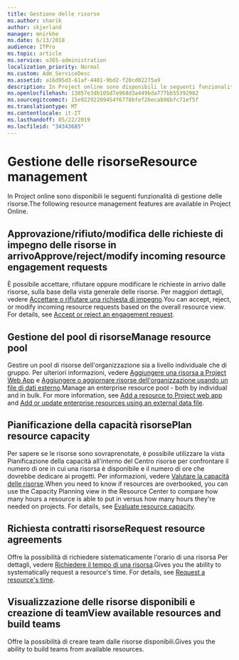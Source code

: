 ```yaml
---
title: Gestione delle risorse
ms.author: sharik
author: skjerland
manager: mnirkhe
ms.date: 6/13/2018
audience: ITPro
ms.topic: article
ms.service: o365-administration
localization_priority: Normal
ms.custom: Adm_ServiceDesc
ms.assetid: a16d95d3-61af-4481-9bd2-f20cd02275a9
description: In Project online sono disponibili le seguenti funzionalità di gestione delle risorse.
ms.openlocfilehash: 13857e3db105d7e968d3a449bda777bb55392982
ms.sourcegitcommit: 15e92292209454f6778bfef26ecab96bfc71ef5f
ms.translationtype: MT
ms.contentlocale: it-IT
ms.lasthandoff: 05/22/2019
ms.locfileid: "34343685"
---
```

# <a name="resource-management"></a><span data-ttu-id="bc01d-103">Gestione delle risorse</span><span class="sxs-lookup"><span data-stu-id="bc01d-103">Resource management</span></span>

<span data-ttu-id="bc01d-104">In Project online sono disponibili le seguenti funzionalità di gestione delle risorse.</span><span class="sxs-lookup"><span data-stu-id="bc01d-104">The following resource management features are available in Project Online.</span></span>
  
## <a name="approverejectmodify-incoming-resource-engagement-requests"></a><span data-ttu-id="bc01d-105">Approvazione/rifiuto/modifica delle richieste di impegno delle risorse in arrivo</span><span class="sxs-lookup"><span data-stu-id="bc01d-105">Approve/reject/modify incoming resource engagement requests</span></span>
<span data-ttu-id="bc01d-106"><a name="bkmk_ApproveRejectModify"> </a></span><span class="sxs-lookup"><span data-stu-id="bc01d-106"></span></span>

<span data-ttu-id="bc01d-p101">È possibile accettare, rifiutare oppure modificare le richieste in arrivo dalle risorse, sulla base della vista generale delle risorse. Per maggiori dettagli, vedere [Accettare o rifiutare una richiesta di impegno](http://go.microsoft.com/fwlink/?LinkID=823659&amp;clcid=0x409).</span><span class="sxs-lookup"><span data-stu-id="bc01d-p101">You can accept, reject, or modify incoming resource requests based on the overall resource view. For details, see [Accept or reject an engagement request](http://go.microsoft.com/fwlink/?LinkID=823659&amp;clcid=0x409).</span></span>
  
## <a name="manage-resource-pool"></a><span data-ttu-id="bc01d-109">Gestione del pool di risorse</span><span class="sxs-lookup"><span data-stu-id="bc01d-109">Manage resource pool</span></span>
<span data-ttu-id="bc01d-110"><a name="bkmk_ManageResourcePool"> </a></span><span class="sxs-lookup"><span data-stu-id="bc01d-110"></span></span>

<span data-ttu-id="bc01d-p102">Gestire un pool di risorse dell'organizzazione sia a livello individuale che di gruppo. Per ulteriori informazioni, vedere [Aggiungere una risorsa a Project Web App](http://go.microsoft.com/fwlink/?LinkID=823660&amp;clcid=0x409) e [Aggiungere o aggiornare risorse dell'organizzazione usando un file di dati esterno](http://go.microsoft.com/fwlink/?LinkID=823661&amp;clcid=0x409).</span><span class="sxs-lookup"><span data-stu-id="bc01d-p102">Manage an enterprise resource pool - both by individual and in bulk. For more information, see [Add a resource to Project web app](http://go.microsoft.com/fwlink/?LinkID=823660&amp;clcid=0x409) and [Add or update enterprise resources using an external data file](http://go.microsoft.com/fwlink/?LinkID=823661&amp;clcid=0x409).</span></span>
  
## <a name="plan-resource-capacity"></a><span data-ttu-id="bc01d-113">Pianificazione della capacità risorse</span><span class="sxs-lookup"><span data-stu-id="bc01d-113">Plan resource capacity</span></span>
<span data-ttu-id="bc01d-114"><a name="bkmk_PlanResourceCapacity"> </a></span><span class="sxs-lookup"><span data-stu-id="bc01d-114"></span></span>

<span data-ttu-id="bc01d-p103">Per sapere se le risorse sono sovraprenotate, è possibile utilizzare la vista Pianificazione della capacità all'interno del Centro risorse per confrontare il numero di ore in cui una risorsa è disponibile e il numero di ore che dovrebbe dedicare ai progetti. Per informazioni, vedere [Valutare la capacità delle risorse](http://go.microsoft.com/fwlink/?LinkID=823662&amp;clcid=0x409).</span><span class="sxs-lookup"><span data-stu-id="bc01d-p103">When you need to know if resources are overbooked, you can use the Capacity Planning view in the Resource Center to compare how many hours a resource is able to put in versus how many hours they're needed on projects. For details, see [Evaluate resource capacity](http://go.microsoft.com/fwlink/?LinkID=823662&amp;clcid=0x409).</span></span>
  
## <a name="request-resource-agreements"></a><span data-ttu-id="bc01d-117">Richiesta contratti risorse</span><span class="sxs-lookup"><span data-stu-id="bc01d-117">Request resource agreements</span></span>
<span data-ttu-id="bc01d-118"><a name="bkmk_RequestResourceAgreements"> </a></span><span class="sxs-lookup"><span data-stu-id="bc01d-118"></span></span>

<span data-ttu-id="bc01d-p104">Offre la possibilità di richiedere sistematicamente l'orario di una risorsa Per dettagli, vedere [Richiedere il tempo di una risorsa](http://go.microsoft.com/fwlink/?LinkID=823663&amp;clcid=0x409).</span><span class="sxs-lookup"><span data-stu-id="bc01d-p104">Gives you the ability to systematically request a resource's time. For details, see [Request a resource's time](http://go.microsoft.com/fwlink/?LinkID=823663&amp;clcid=0x409).</span></span>
  
## <a name="view-available-resources-and-build-teams"></a><span data-ttu-id="bc01d-121">Visualizzazione delle risorse disponibili e creazione di team</span><span class="sxs-lookup"><span data-stu-id="bc01d-121">View available resources and build teams</span></span>
<span data-ttu-id="bc01d-122"><a name="bkmk_ViewAvailableResources"> </a></span><span class="sxs-lookup"><span data-stu-id="bc01d-122"></span></span>

<span data-ttu-id="bc01d-123">Offre la possibilità di creare team dalle risorse disponibili.</span><span class="sxs-lookup"><span data-stu-id="bc01d-123">Gives you the ability to build teams from available resources.</span></span>
  

